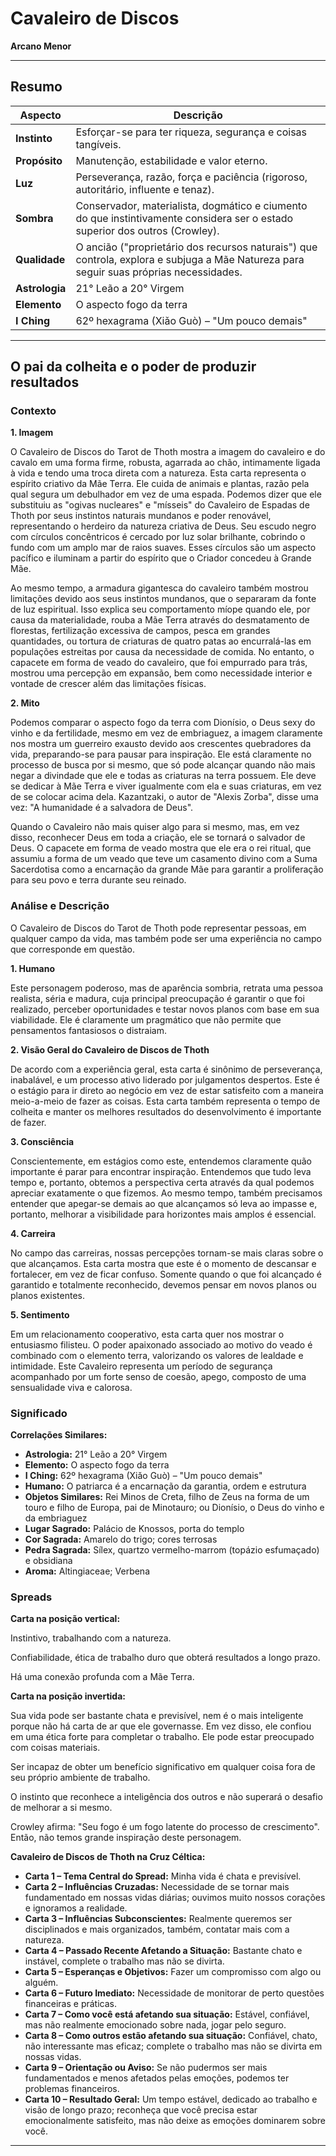 # Cavaleiro de Discos

**Arcano Menor**

---

## Resumo

| Aspecto | Descrição |
|---------|-----------|
| **Instinto** | Esforçar-se para ter riqueza, segurança e coisas tangíveis. |
| **Propósito** | Manutenção, estabilidade e valor eterno. |
| **Luz** | Perseverança, razão, força e paciência (rigoroso, autoritário, influente e tenaz). |
| **Sombra** | Conservador, materialista, dogmático e ciumento do que instintivamente considera ser o estado superior dos outros (Crowley). |
| **Qualidade** | O ancião ("proprietário dos recursos naturais") que controla, explora e subjuga a Mãe Natureza para seguir suas próprias necessidades. |
| **Astrologia** | 21° Leão a 20° Virgem |
| **Elemento** | O aspecto fogo da terra |
| **I Ching** | 62º hexagrama (Xiǎo Guò) – "Um pouco demais" |

---

## O pai da colheita e o poder de produzir resultados

### Contexto

**1. Imagem**

O Cavaleiro de Discos do Tarot de Thoth mostra a imagem do cavaleiro e do cavalo em uma forma firme, robusta, agarrada ao chão, intimamente ligada à vida e tendo uma troca direta com a natureza. Esta carta representa o espírito criativo da Mãe Terra. Ele cuida de animais e plantas, razão pela qual segura um debulhador em vez de uma espada. Podemos dizer que ele substituiu as "ogivas nucleares" e "mísseis" do Cavaleiro de Espadas de Thoth por seus instintos naturais mundanos e poder renovável, representando o herdeiro da natureza criativa de Deus. Seu escudo negro com círculos concêntricos é cercado por luz solar brilhante, cobrindo o fundo com um amplo mar de raios suaves. Esses círculos são um aspecto pacífico e iluminam a partir do espírito que o Criador concedeu à Grande Mãe.

Ao mesmo tempo, a armadura gigantesca do cavaleiro também mostrou limitações devido aos seus instintos mundanos, que o separaram da fonte de luz espiritual. Isso explica seu comportamento míope quando ele, por causa da materialidade, rouba a Mãe Terra através do desmatamento de florestas, fertilização excessiva de campos, pesca em grandes quantidades, ou tortura de criaturas de quatro patas ao encurralá-las em populações estreitas por causa da necessidade de comida. No entanto, o capacete em forma de veado do cavaleiro, que foi empurrado para trás, mostrou uma percepção em expansão, bem como necessidade interior e vontade de crescer além das limitações físicas.

**2. Mito**

Podemos comparar o aspecto fogo da terra com Dionísio, o Deus sexy do vinho e da fertilidade, mesmo em vez de embriaguez, a imagem claramente nos mostra um guerreiro exausto devido aos crescentes quebradores da vida, preparando-se para pausar para inspiração. Ele está claramente no processo de busca por si mesmo, que só pode alcançar quando não mais negar a divindade que ele e todas as criaturas na terra possuem. Ele deve se dedicar à Mãe Terra e viver igualmente com ela e suas criaturas, em vez de se colocar acima dela. Kazantzaki, o autor de "Alexis Zorba", disse uma vez: "A humanidade é a salvadora de Deus".

Quando o Cavaleiro não mais quiser algo para si mesmo, mas, em vez disso, reconhecer Deus em toda a criação, ele se tornará o salvador de Deus. O capacete em forma de veado mostra que ele era o rei ritual, que assumiu a forma de um veado que teve um casamento divino com a Suma Sacerdotisa como a encarnação da grande Mãe para garantir a proliferação para seu povo e terra durante seu reinado.

### Análise e Descrição

O Cavaleiro de Discos do Tarot de Thoth pode representar pessoas, em qualquer campo da vida, mas também pode ser uma experiência no campo que corresponde em questão.

**1. Humano**

Este personagem poderoso, mas de aparência sombria, retrata uma pessoa realista, séria e madura, cuja principal preocupação é garantir o que foi realizado, perceber oportunidades e testar novos planos com base em sua viabilidade. Ele é claramente um pragmático que não permite que pensamentos fantasiosos o distraiam.

**2. Visão Geral do Cavaleiro de Discos de Thoth**

De acordo com a experiência geral, esta carta é sinônimo de perseverança, inabalável, e um processo ativo liderado por julgamentos despertos. Este é o estágio para ir direto ao negócio em vez de estar satisfeito com a maneira meio-a-meio de fazer as coisas. Esta carta também representa o tempo de colheita e manter os melhores resultados do desenvolvimento é importante de fazer.

**3. Consciência**

Conscientemente, em estágios como este, entendemos claramente quão importante é parar para encontrar inspiração. Entendemos que tudo leva tempo e, portanto, obtemos a perspectiva certa através da qual podemos apreciar exatamente o que fizemos. Ao mesmo tempo, também precisamos entender que apegar-se demais ao que alcançamos só leva ao impasse e, portanto, melhorar a visibilidade para horizontes mais amplos é essencial.

**4. Carreira**

No campo das carreiras, nossas percepções tornam-se mais claras sobre o que alcançamos. Esta carta mostra que este é o momento de descansar e fortalecer, em vez de ficar confuso. Somente quando o que foi alcançado é garantido e totalmente reconhecido, devemos pensar em novos planos ou planos existentes.

**5. Sentimento**

Em um relacionamento cooperativo, esta carta quer nos mostrar o entusiasmo filisteu. O poder apaixonado associado ao motivo do veado é combinado com o elemento terra, valorizando os valores de lealdade e intimidade. Este Cavaleiro representa um período de segurança acompanhado por um forte senso de coesão, apego, composto de uma sensualidade viva e calorosa.

### Significado

**Correlações Similares:**

- **Astrologia:** 21° Leão a 20° Virgem
- **Elemento:** O aspecto fogo da terra
- **I Ching:** 62º hexagrama (Xiǎo Guò) – "Um pouco demais"
- **Humano:** O patriarca é a encarnação da garantia, ordem e estrutura
- **Objetos Similares:** Rei Minos de Creta, filho de Zeus na forma de um touro e filho de Europa, pai de Minotauro; ou Dionísio, o Deus do vinho e da embriaguez
- **Lugar Sagrado:** Palácio de Knossos, porta do templo
- **Cor Sagrada:** Amarelo do trigo; cores terrosas
- **Pedra Sagrada:** Sílex, quartzo vermelho-marrom (topázio esfumaçado) e obsidiana
- **Aroma:** Altingiaceae; Verbena

### Spreads

**Carta na posição vertical:**

Instintivo, trabalhando com a natureza.

Confiabilidade, ética de trabalho duro que obterá resultados a longo prazo.

Há uma conexão profunda com a Mãe Terra.

**Carta na posição invertida:**

Sua vida pode ser bastante chata e previsível, nem é o mais inteligente porque não há carta de ar que ele governasse. Em vez disso, ele confiou em uma ética forte para completar o trabalho. Ele pode estar preocupado com coisas materiais.

Ser incapaz de obter um benefício significativo em qualquer coisa fora de seu próprio ambiente de trabalho.

O instinto que reconhece a inteligência dos outros e não superará o desafio de melhorar a si mesmo.

Crowley afirma: "Seu fogo é um fogo latente do processo de crescimento". Então, não temos grande inspiração deste personagem.

**Cavaleiro de Discos de Thoth na Cruz Céltica:**

- **Carta 1 – Tema Central do Spread:** Minha vida é chata e previsível.
- **Carta 2 – Influências Cruzadas:** Necessidade de se tornar mais fundamentado em nossas vidas diárias; ouvimos muito nossos corações e ignoramos a realidade.
- **Carta 3 – Influências Subconscientes:** Realmente queremos ser disciplinados e mais organizados, também, contatar mais com a natureza.
- **Carta 4 – Passado Recente Afetando a Situação:** Bastante chato e instável, complete o trabalho mas não se divirta.
- **Carta 5 – Esperanças e Objetivos:** Fazer um compromisso com algo ou alguém.
- **Carta 6 – Futuro Imediato:** Necessidade de monitorar de perto questões financeiras e práticas.
- **Carta 7 – Como você está afetando sua situação:** Estável, confiável, mas não realmente emocionado sobre nada, jogar pelo seguro.
- **Carta 8 – Como outros estão afetando sua situação:** Confiável, chato, não interessante mas eficaz; complete o trabalho mas não se divirta em nossas vidas.
- **Carta 9 – Orientação ou Aviso:** Se não pudermos ser mais fundamentados e menos afetados pelas emoções, podemos ter problemas financeiros.
- **Carta 10 – Resultado Geral:** Um tempo estável, dedicado ao trabalho e visão de longo prazo; reconheça que você precisa estar emocionalmente satisfeito, mas não deixe as emoções dominarem sobre você.

---


